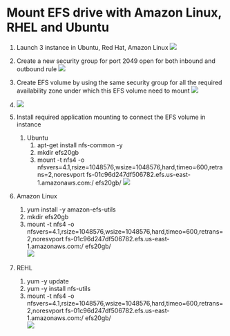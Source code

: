 # Mount EFS drive with Amazon Linux, RHEL and Ubuntu

1. Launch 3 instance in Ubuntu, Red Hat, Amazon Linux
![](https://i.imgur.com/DqEmpyj.png)

2. Create a new security group for port 2049 open for both inbound and outbound rule
   ![](https://i.imgur.com/YQqi3eh.png)

3. Create EFS volume by using the same security group for all the required availability zone under which this EFS volume need to mount
![](https://i.imgur.com/DKfDdBZ.png)

4. ![](https://i.imgur.com/C8U8yEh.png)

5. Install required application mounting to connect the EFS volume in instance
   1. Ubuntu
      1. apt-get install nfs-common -y
      1. mkdir efs20gb
      1. mount -t nfs4 -o nfsvers=4.1,rsize=1048576,wsize=1048576,hard,timeo=600,retrans=2,noresvport fs-01c96d247df506782.efs.us-east-1.amazonaws.com:/ efs20gb/
![](https://i.imgur.com/nRNDWn6.png)

6. Amazon Linux
   1. yum install -y amazon-efs-utils
   1. mkdir efs20gb
   1. mount -t nfs4 -o nfsvers=4.1,rsize=1048576,wsize=1048576,hard,timeo=600,retrans=2,noresvport fs-01c96d247df506782.efs.us-east-1.amazonaws.com:/ efs20gb/</br>
![](https://i.imgur.com/JshFYHP.png)

7. REHL
   1. yum -y update
   1. yum -y install nfs-utils
   1. mount -t nfs4 -o nfsvers=4.1,rsize=1048576,wsize=1048576,hard,timeo=600,retrans=2,noresvport fs-01c96d247df506782.efs.us-east-1.amazonaws.com:/ efs20gb/</br>
![](https://i.imgur.com/T76mu4q.png) 

